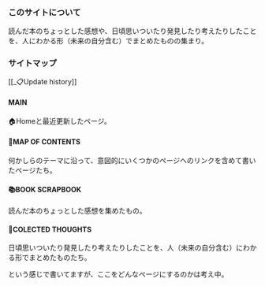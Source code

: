 ### このサイトについて
読んだ本のちょっとした感想や、日頃思いついたり発見したり考えたりしたことを、人にわかる形（未来の自分含む）でまとめたものの集まり。
### サイトマップ
[[_📋Update history]]
#### MAIN
🏠Homeと最近更新したページ。
#### 📍MAP OF CONTENTS
何かしらのテーマに沿って、意図的にいくつかのページへのリンクを含めて書いたページたち。
#### 📚BOOK SCRAPBOOK
読んだ本のちょっとした感想を集めたもの。
#### 📝COLECTED THOUGHTS
日頃思いついたり発見したり考えたりしたことを、人（未来の自分含む）にわかる形でまとめたものたち。

という感じで書いてますが、ここをどんなページにするのかは考え中。